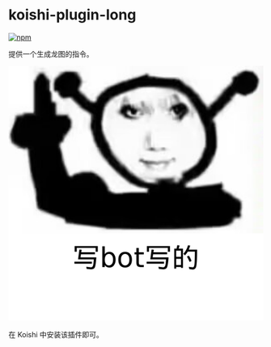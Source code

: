 # koishi-plugin-long

[![npm](https://img.shields.io/npm/v/koishi-plugin-long?style=flat-square)](https://www.npmjs.com/package/koishi-plugin-long)

提供一个生成龙图的指令。

![long](example.png)

在 Koishi 中安装该插件即可。
